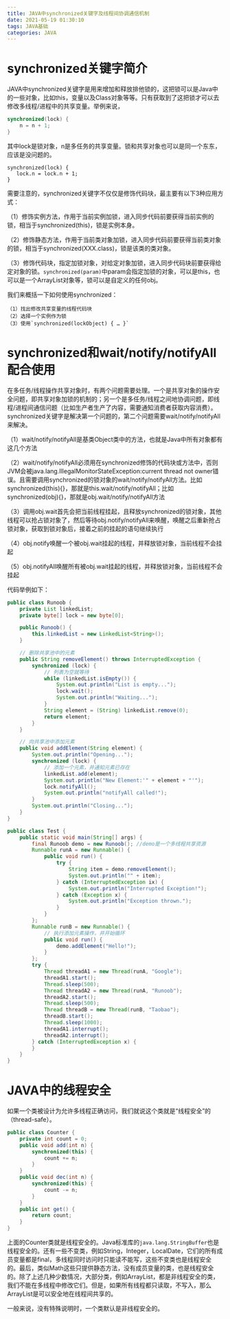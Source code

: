 ```yaml
---
title: JAVA中synchronized关键字及线程间协调通信机制
date: 2021-05-19 01:30:10
tags: JAVA基础
categories: JAVA
---
```


# synchronized关键字简介

JAVA中synchronized关键字是用来增加和释放排他锁的，这把锁可以是Java中的一些对象，比如this，变量以及Class对象等等。只有获取到了这把锁才可以去修改多线程/进程中的共享变量。举例来说，

```java
synchronized(lock) {
    n = n + 1;
}
```

其中lock是锁对象，n是多任务的共享变量。锁和共享对象也可以是同一个东东，应该是没问题的。

```javaa
synchronized(lock) {
   lock.n = lock.n + 1;
}
```

需要注意的，synchronized关键字不仅仅是修饰代码块，最主要有以下3种应用方式：

（1）修饰实例方法，作用于当前实例加锁，进入同步代码前要获得当前实例的锁，相当于synchronized(this)，锁是实例本身。

（2）修饰静态方法，作用于当前类对象加锁，进入同步代码前要获得当前类对象的锁，相当于synchronized(XXX.class)，锁是该类的类对象。

（3）修饰代码块，指定加锁对象，对给定对象加锁，进入同步代码块前要获得给定对象的锁。`synchronized(param)`中param会指定加锁的对象，可以是this，也可以是一个ArrayList对象等，锁可以是自定义的任何obj。

我们来概括一下如何使用synchronized：

    （1）找出修改共享变量的线程代码块
    （2）选择一个实例作为锁
    （3）使用`synchronized(lockObject) { … }`

# synchronized和wait/notify/notifyAll配合使用

在多任务/线程操作共享对象时，有两个问题需要处理。一个是共享对象的操作安全问题，即共享对象加锁的机制的；另一个是多任务/线程之间地协调问题，即线程/进程间通信问题（比如生产者生产了内容，需要通知消费者获取内容消费）。synchronized关键字是解决第一个问题的，第二个问题需要wait/notify/notifyAll来解决。

（1）wait/notify/notifyAll是基类Object类中的方法，也就是Java中所有对象都有这几个方法

（2）wait/notify/notifyAll必须用在synchronized修饰的代码块或方法中，否则JVM会被java.lang.IllegalMonitorStateException:current thread not owner错误。且需要调用synchronized的锁对象的wait/notify/notifyAll方法。比如synchronized(this){}，那就是this.wait/notify/notifyAll；比如synchronized(obj){}，那就是obj.wait/notify/notifyAll方法

（3）调用obj.wait首先会把当前线程挂起，且释放synchronized的锁对象，其他线程可以抢占锁对象了，然后等待obj.notify/notifyAll来唤醒，唤醒之后重新抢占锁对象，获取到锁对象后，接着之前的挂起的语句继续执行

（4）obj.notify唤醒一个被obj.wait挂起的线程，并释放锁对象，当前线程不会挂起

（5）obj.notifyAll唤醒所有被obj.wait挂起的线程，并释放锁对象，当前线程不会挂起

代码举例如下：

```java
public class Runoob {
    private List linkedList;
    private byte[] lock = new byte[0];

    public Runoob() {
        this.linkedList = new LinkedList<String>();
    }

    // 删除共享池中的元素
    public String removeElement() throws InterruptedException {
        synchronized (lock) {
            // 列表为空就等待
            while (linkedList.isEmpty()) {
                System.out.println("List is empty...");
                lock.wait();
                System.out.println("Waiting...");
            }
            String element = (String) linkedList.remove(0);
            return element;
        }
    }

    // 向共享池中添加元素
    public void addElement(String element) {
        System.out.println("Opening...");
        synchronized (lock) {
            // 添加一个元素，并通知元素已存在
            linkedList.add(element);
            System.out.println("New Element:'" + element + "'");
            lock.notifyAll();
            System.out.println("notifyAll called!");
        }
        System.out.println("Closing...");
    }
}

public class Test {
    public static void main(String[] args) {
        final Runoob demo = new Runoob(); //demo是一个多线程共享资源
        Runnable runA = new Runnable() {
            public void run() {
                try {
                    String item = demo.removeElement();
                    System.out.println("" + item);
                } catch (InterruptedException ix) {
                    System.out.println("Interrupted Exception!");
                } catch (Exception x) {
                    System.out.println("Exception thrown.");
                }
            }
        };
        Runnable runB = new Runnable() {
            // 执行添加元素操作，并开始循环
            public void run() {
                demo.addElement("Hello!");
            }
        };
        try {
            Thread threadA1 = new Thread(runA, "Google");
            threadA1.start();
            Thread.sleep(500);
            Thread threadA2 = new Thread(runA, "Runoob");
            threadA2.start();
            Thread.sleep(500);
            Thread threadB = new Thread(runB, "Taobao");
            threadB.start();
            Thread.sleep(1000);
            threadA1.interrupt();
            threadA2.interrupt();
        } catch (InterruptedException x) {
        }
    }
}
```

# JAVA中的线程安全

如果一个类被设计为允许多线程正确访问，我们就说这个类就是“线程安全”的（thread-safe）。

```java
public class Counter {
    private int count = 0;
    public void add(int n) {
        synchronized(this) {
            count += n;
        }
    }
    public void dec(int n) {
        synchronized(this) {
            count -= n;
        }
    }
    public int get() {
        return count;
    }
}
```

上面的Counter类就是线程安全的。Java标准库的`java.lang.StringBuffer`也是线程安全的。还有一些不变类，例如String，Integer，LocalDate，它们的所有成员变量都是final，多线程同时访问时只能读不能写，这些不变类也是线程安全的。最后，类似Math这些只提供静态方法，没有成员变量的类，也是线程安全的。除了上述几种少数情况，大部分类，例如ArrayList，都是非线程安全的类，我们不能在多线程中修改它们。但是，如果所有线程都只读取，不写入，那么ArrayList是可以安全地在线程间共享的。

一般来说，没有特殊说明时，一个类默认是非线程安全的。

